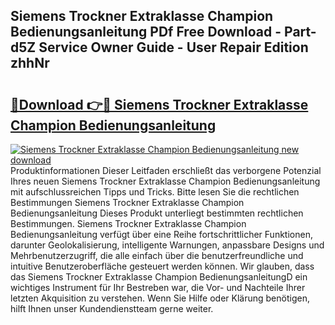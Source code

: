 ## Siemens Trockner Extraklasse Champion Bedienungsanleitung PDf Free Download - Part-d5Z Service Owner Guide - User Repair Edition zhhNr

# <h2><a href="http://df0wvci.blite.top/?on=Siemens+Trockner+Extraklasse+Champion+Bedienungsanleitung">🔗Download 👉🔴 Siemens Trockner Extraklasse Champion Bedienungsanleitung</a></h2>

[![Siemens Trockner Extraklasse Champion Bedienungsanleitung new download](https://i.imgur.com/lujVjoI.png)](http://df0wvci.blite.top/?on=Siemens+Trockner+Extraklasse+Champion+Bedienungsanleitung)
Produktinformationen Dieser Leitfaden erschließt das verborgene Potenzial Ihres neuen Siemens Trockner Extraklasse Champion Bedienungsanleitung mit aufschlussreichen Tipps und Tricks. Bitte lesen Sie die rechtlichen Bestimmungen Siemens Trockner Extraklasse Champion Bedienungsanleitung Dieses Produkt unterliegt bestimmten rechtlichen Bestimmungen. Siemens Trockner Extraklasse Champion Bedienungsanleitung verfügt über eine Reihe fortschrittlicher Funktionen, darunter Geolokalisierung, intelligente Warnungen, anpassbare Designs und Mehrbenutzerzugriff, die alle einfach über die benutzerfreundliche und intuitive Benutzeroberfläche gesteuert werden können. Wir glauben, dass das Siemens Trockner Extraklasse Champion BedienungsanleitungD ein wichtiges Instrument für Ihr Bestreben war, die Vor- und Nachteile Ihrer letzten Akquisition zu verstehen. Wenn Sie Hilfe oder Klärung benötigen, hilft Ihnen unser Kundendienstteam gerne weiter.
